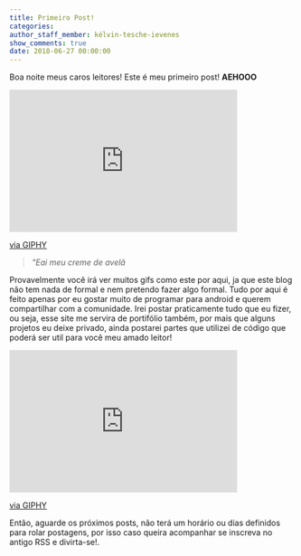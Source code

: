 ```yaml
---
title: Primeiro Post!
categories:
author_staff_member: kélvin-tesche-ievenes
show_comments: true
date: 2018-06-27 00:00:00
---
```


Boa noite meus caros leitores! Este &eacute; meu primeiro post! **AEHOOO**

<div style="width:80%;height:0;padding-bottom:50%;position:relative;"><iframe src="https://giphy.com/embed/oXnN2TNSgfJQI" style="position:absolute" class="giphy-embed" allowfullscreen="" width="100%" height="100%" frameborder="0"></iframe></div>

[via GIPHY](https://giphy.com/gifs/sexy-popular-oXnN2TNSgfJQI)

> *"Eai meu creme de avel&atilde;*

Provavelmente voc&ecirc; ir&aacute; ver muitos gifs como este por aqui, ja que este blog n&atilde;o tem nada de formal e nem pretendo fazer algo formal. Tudo por aqui &eacute; feito apenas por eu gostar muito de programar para android e querem compartilhar com a comunidade. Irei postar praticamente tudo que eu fizer, ou seja, esse site me servira de portif&oacute;lio tamb&eacute;m, por mais que alguns projetos eu deixe privado, ainda postarei partes que utilizei de c&oacute;digo que poder&aacute; ser util para voc&ecirc; meu amado leitor!

<div style="width:80%;height:0;padding-bottom:50%;position:relative;"><iframe src="https://giphy.com/embed/vUUAX04g3fto4" style="position:absolute" class="giphy-embed" allowfullscreen="" width="100%" height="100%" frameborder="0"></iframe></div>

[via GIPHY](https://giphy.com/gifs/reaction-vUUAX04g3fto4)

Ent&atilde;o, aguarde os pr&oacute;ximos posts, n&atilde;o ter&aacute; um hor&aacute;rio ou dias definidos para rolar postagens, por isso caso queira acompanhar se inscreva no antigo RSS e divirta-se!.
